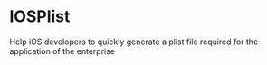 # IOSPlist
Help iOS developers to quickly generate a plist file required for the application of the enterprise
